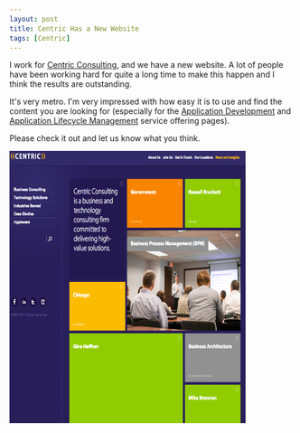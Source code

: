 ```yaml
---
layout: post
title: Centric Has a New Website
tags: [Centric]
---
```

I work for [Centric Consulting](http://www.centricconsulting.com/), and we have a new website.  A lot of people have been working hard for quite a long time to make this happen and I think the results are outstanding.

It's very metro.  I'm very impressed with how easy it is to use and find the content you are looking for (especially for the [Application Development](http://www.centricconsulting.com/application-development/) and [Application Lifecycle Management](http://www.centricconsulting.com/application-lifecycle-management/) service offering pages).

Please check it out and let us know what you think.


[<img src="/img/centric_web_site.png" height="482px" width="418px" />](http://www.centricconsulting.com/)